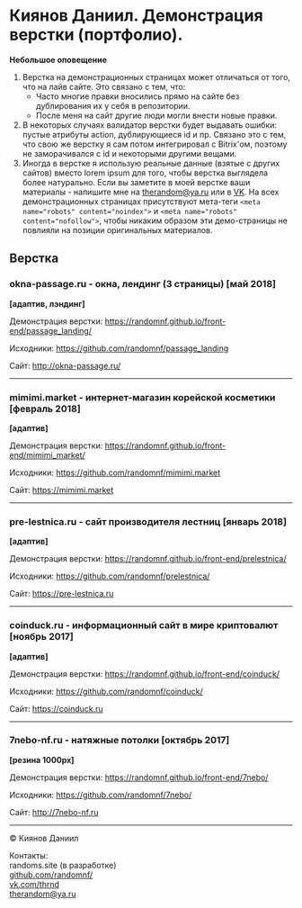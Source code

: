 # Киянов Даниил. Демонстрация верстки (портфолио).
**Небольшое оповещение**

1. Верстка на демонстрационных страницах может отличаться от того, что на лайв сайте. Это связано с тем, что:
    - Часто многие правки вносились прямо на сайте без дублирования их у себя в репозитории.
    - После меня на сайт другие люди могли внести новые правки.
2. В некоторых случаях валидатор верстки будет выдавать ошибки: пустые атрибуты action, дублирующиеся id и пр. Связано это с тем, что свою же верстку я сам потом интегрировал с Bitrix'ом, поэтому не заморачивался с id и некоторыми другими вещами.
3. Иногда в верстке я использую реальные данные (взятые с других сайтов) вместо lorem ipsum для того, чтобы верстка выглядела более натурально. Если вы заметите в моей верстке ваши материалы - напишите мне на <therandom@ya.ru> или в [VK](https://vk.com/thrnd). На всех демонстрационных страницах присутствуют мета-теги ```<meta name="robots" content="noindex">``` и ```<meta name="robots" content="nofollow">```, чтобы никаким образом эти демо-страницы не повлияли на позиции оригинальных материалов.

## Верстка
### okna-passage.ru - окна, лендинг (3 страницы) [май 2018]
**[адаптив, лэндинг]**

Демонстрация верстки: <https://randomnf.github.io/front-end/passage_landing/>

Исходники: <https://github.com/randomnf/passage_landing>

Сайт: <http://okna-passage.ru/>

***

### mimimi.market - интернет-магазин корейской косметики [февраль 2018]
**[адаптив]**

Демонстрация верстки: <https://randomnf.github.io/front-end/mimimi_market/>

Исходники: <https://github.com/randomnf/mimimi.market>

Сайт: <https://mimimi.market>

***

### pre-lestnica.ru - сайт производителя лестниц [январь 2018]
**[адаптив]**

Демонстрация верстки: <https://randomnf.github.io/front-end/prelestnica/>

Исходники: <https://github.com/randomnf/prelestnica/>

Сайт: <https://pre-lestnica.ru>

***

### coinduck.ru - информационный сайт в мире криптовалют [ноябрь 2017]
**[адаптив]**

Демонстрация верстки: <https://randomnf.github.io/front-end/coinduck/>

Исходники: <https://github.com/randomnf/coinduck/>

Сайт: <https://coinduck.ru>

***

### 7nebo-nf.ru - натяжные потолки [октябрь 2017]
**[резина 1000px]**

Демонстрация верстки: <https://randomnf.github.io/front-end/7nebo/>

Исходники: <https://github.com/randomnf/7nebo/>

Сайт: <http://7nebo-nf.ru>

***
&copy; Киянов Даниил

Контакты:  
randoms.site (в разработке)  
[github.com/randomnf/](https://github.com/randomnf/)  
[vk.com/thrnd](https://vk.com/thrnd)  
<therandom@ya.ru>
